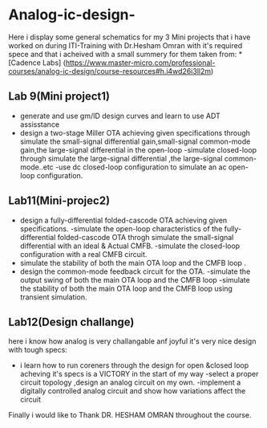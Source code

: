 # Analog-ic-design-
Here i display some general schematics for my 3 Mini projects that i have worked on during ITI-Training with Dr.Hesham Omran with it's required spece and that i acheived
with a small summery for them taken from: *[Cadence Labs] (https://www.master-micro.com/professional-courses/analog-ic-design/course-resources#h.i4wd26i3ll2m) 


## Lab 9(Mini project1)

- generate and use gm/ID design curves and learn to use ADT assisstance
- design a two-stage Miller OTA achieving given specifications through simulate the small-signal differential gain,small-signal common-mode gain,the large-signal      differential in the open-loop 
-simulate closed-loop through simulate the large-signal differential ,the large-signal common-mode..etc
-use dc closed-loop configuration to simulate an ac open-loop configuration.




## Lab11(Mini-projec2)

- design a fully-differential folded-cascode OTA achieving given specifications.
-simulate the open-loop characteristics of the fully-differential folded-cascode OTA throgh simulate the small-signal differential with an ideal & Actual CMFB.
-simulate the closed-loop configuration with a real CMFB circuit.
- simulate the stability of both the main OTA loop and the CMFB loop .
- design the common-mode feedback circuit for the OTA.
-simulate the output swing of both the main OTA loop and the CMFB loop
-simulate the stability of both the main OTA loop and the CMFB loop  using transient simulation.



## Lab12(Design challange)

here i know how analog is very challangable anf joyful it's very nice design with tough specs:
- i learn how to run coreners through the design for open &closed loop 
acheving it's specs is a VICTORY in the start of my way 
-select a proper circuit topology ,design an analog circuit on my own.
-implement a digitally controlled analog circuit and show how variations affect the circuit


 Finally i would like to Thank DR. HESHAM OMRAN throughout the course. 



